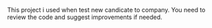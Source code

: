 This project i used when test new candicate to company.
You need to review the code and suggest improvements if needed.
